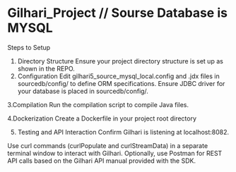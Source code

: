 # Gilhari_Project // Sourse Database is MYSQL
Steps to Setup
1. Directory Structure
Ensure your project directory structure is set up as shown in the REPO.
2. Configuration
Edit gilhari5_source_mysql_local.config and .jdx files in sourcedb/config/ to define ORM specifications.
Ensure JDBC driver for your database is placed in sourcedb/config/.

3.Compilation
Run the compilation script to compile Java files.

4.Dockerization
Create a Dockerfile in your project root directory

5. Testing and API Interaction
Confirm Gilhari is listening at localhost:8082.

Use curl commands (curlPopulate and curlStreamData) in a separate terminal window to interact with Gilhari.
Optionally, use Postman for REST API calls based on the Gilhari API manual provided with the SDK.

